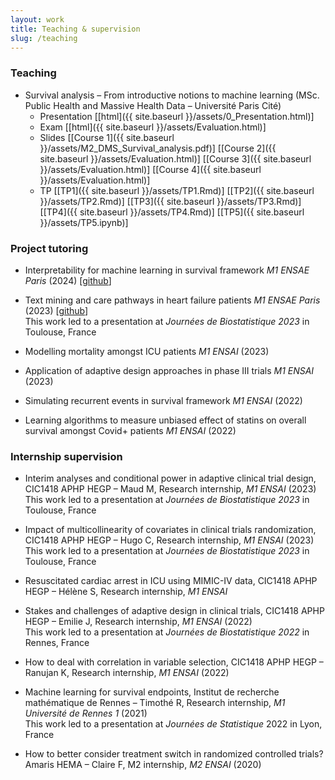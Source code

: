 ```yaml
---
layout: work
title: Teaching & supervision
slug: /teaching
---
```


### **Teaching**
* Survival analysis – From introductive notions to machine learning (MSc. Public Health and Massive Health Data – Université Paris Cité)
    - Presentation [[html]({{ site.baseurl }}/assets/0_Presentation.html)]
    - Exam [[html]({{ site.baseurl }}/assets/Evaluation.html)]
    - Slides [[Course 1]({{ site.baseurl }}/assets/M2_DMS_Survival_analysis.pdf)] [[Course 2]({{ site.baseurl }}/assets/Evaluation.html)] [[Course 3]({{ site.baseurl }}/assets/Evaluation.html)] [[Course 4]({{ site.baseurl }}/assets/Evaluation.html)]
    - TP [[TP1]({{ site.baseurl }}/assets/TP1.Rmd)] [[TP2]({{ site.baseurl }}/assets/TP2.Rmd)] [[TP3]({{ site.baseurl }}/assets/TP3.Rmd)] [[TP4]({{ site.baseurl }}/assets/TP4.Rmd)] [[TP5]({{ site.baseurl }}/assets/TP5.ipynb)]

### **Project tutoring**
* Interpretability for machine learning in survival framework *M1 ENSAE Paris* (2024) [[github](https://github.com/malquier/Interpretability_of_Survival_Analysis)]

* Text mining and care pathways in heart failure patients *M1 ENSAE Paris* (2023) [[github](https://github.com/Kirscher/TextMining_Parcours_de_soin)] <br> This work led to a presentation at *Journées de Biostatistique 2023* in Toulouse, France 

* Modelling mortality amongst ICU patients *M1 ENSAI* (2023)

* Application of adaptive design approaches in phase III trials *M1 ENSAI* (2023)

* Simulating recurrent events in survival framework *M1 ENSAI* (2022)

* Learning algorithms to measure unbiased effect of statins on overall survival amongst Covid+ patients *M1 ENSAI* (2022)

### **Internship supervision**
* Interim analyses and conditional power in adaptive clinical trial design, CIC1418 APHP HEGP – Maud M, Research internship, *M1 ENSAI* (2023) <br> This work led to a presentation at *Journées de Biostatistique 2023* in Toulouse, France

* Impact of multicollinearity of covariates in clinical trials randomization, CIC1418 APHP HEGP – Hugo C, Research internship, *M1 ENSAI* (2023) <br> This work led to a presentation at *Journées de Biostatistique 2023* in Toulouse, France

* Resuscitated cardiac arrest in ICU using MIMIC-IV data, CIC1418 APHP HEGP – Hélène S, Research internship, *M1 ENSAI* 

* Stakes and challenges of adaptive design in clinical trials, CIC1418 APHP HEGP – Emilie J, Research internship, *M1 ENSAI* (2022) <br> This work led to a presentation at *Journées de Biostatistique 2022* in Rennes, France

* How to deal with correlation in variable selection, CIC1418 APHP HEGP – Ranujan K, Research internship, *M1 ENSAI* (2022)

* Machine learning for survival endpoints, Institut de recherche mathématique de Rennes – Timothé R, Research internship, *M1 Université de Rennes 1* (2021) <br> This work led to a presentation at *Journées de Statistique* 2022 in Lyon, France

* How to better consider treatment switch in randomized controlled trials? Amaris HEMA – Claire F, M2 internship, *M2 ENSAI* (2020)
